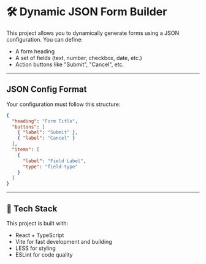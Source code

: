 # 🛠️ Dynamic JSON Form Builder

This project allows you to dynamically generate forms using a JSON configuration. You can define:
- A form heading
- A set of fields (text, number, checkbox, date, etc.)
- Action buttons like "Submit", "Cancel", etc.

---

## JSON Config Format

Your configuration must follow this structure:

```json
{
  "heading": "Form Title",
  "buttons": [
    { "label": "Submit" },
    { "label": "Cancel" }
  ],
  "items": [
    {
      "label": "Field Label",
      "type": "field-type"
    }
  ]
}
```

---

## 🚀 Tech Stack

This project is built with:
- React + TypeScript
- Vite for fast development and building
- LESS for styling
- ESLint for code quality

